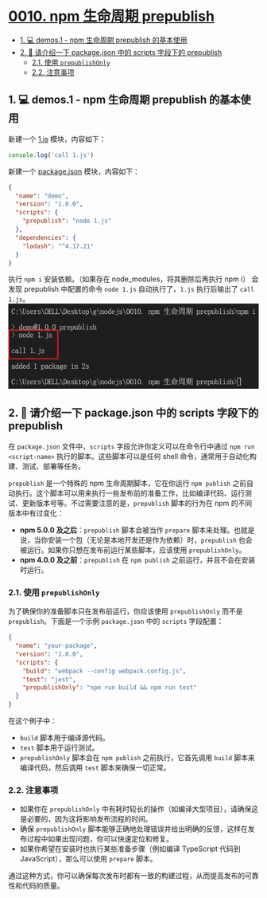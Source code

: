 # [0010. npm 生命周期 prepublish](https://github.com/Tdahuyou/nodejs/tree/main/0010.%20npm%20%E7%94%9F%E5%91%BD%E5%91%A8%E6%9C%9F%20prepublish)

<!-- region:toc -->
- [1. 💻 demos.1 - npm 生命周期 prepublish 的基本使用](#1--demos1---npm-生命周期-prepublish-的基本使用)
- [2. 🤖 请介绍一下 package.json 中的 scripts 字段下的 prepublish](#2--请介绍一下-packagejson-中的-scripts-字段下的-prepublish)
  - [2.1. 使用 `prepublishOnly`](#21-使用-prepublishonly)
  - [2.2. 注意事项](#22-注意事项)
<!-- endregion:toc -->

## 1. 💻 demos.1 - npm 生命周期 prepublish 的基本使用

新建一个 [1.js](./1.js) 模块，内容如下：
```js
console.log('call 1.js')
```
新建一个 [package.json](./package.json) 模块，内容如下：
```json
{
  "name": "demo",
  "version": "1.0.0",
  "scripts": {
    "prepublish": "node 1.js"
  },
  "dependencies": {
    "lodash": "^4.17.21"
  }
}
```
执行 `npm i` 安装依赖。（如果存在 node_modules，将其删除后再执行 npm i）
会发现 prepublish 中配置的命令 `node 1.js` 自动执行了，`1.js` 执行后输出了 `call 1.js`。
![](md-imgs/2024-09-20-15-19-24.png)

## 2. 🤖 请介绍一下 package.json 中的 scripts 字段下的 prepublish

在 `package.json` 文件中，`scripts` 字段允许你定义可以在命令行中通过 `npm run <script-name>` 执行的脚本。这些脚本可以是任何 shell 命令，通常用于自动化构建、测试、部署等任务。

`prepublish` 是一个特殊的 npm 生命周期脚本，它在你运行 `npm publish` 之前自动执行。这个脚本可以用来执行一些发布前的准备工作，比如编译代码、运行测试、更新版本号等。不过需要注意的是，`prepublish` 脚本的行为在 npm 的不同版本中有过变化：

- **npm 5.0.0 及之后**：`prepublish` 脚本会被当作 `prepare` 脚本来处理。也就是说，当你安装一个包（无论是本地开发还是作为依赖）时，`prepublish` 也会被运行。如果你只想在发布前运行某些脚本，应该使用 `prepublishOnly`。
- **npm 4.0.0 及之前**：`prepublish` 在 `npm publish` 之前运行，并且不会在安装时运行。

### 2.1. 使用 `prepublishOnly`

为了确保你的准备脚本只在发布前运行，你应该使用 `prepublishOnly` 而不是 `prepublish`。下面是一个示例 `package.json` 中的 `scripts` 字段配置：

```json
{
  "name": "your-package",
  "version": "1.0.0",
  "scripts": {
    "build": "webpack --config webpack.config.js",
    "test": "jest",
    "prepublishOnly": "npm run build && npm run test"
  }
}
```

在这个例子中：
- `build` 脚本用于编译源代码。
- `test` 脚本用于运行测试。
- `prepublishOnly` 脚本会在 `npm publish` 之前执行，它首先调用 `build` 脚本来编译代码，然后调用 `test` 脚本来确保一切正常。

### 2.2. 注意事项

- 如果你在 `prepublishOnly` 中有耗时较长的操作（如编译大型项目），请确保这是必要的，因为这将影响发布流程的时间。
- 确保 `prepublishOnly` 脚本能够正确地处理错误并给出明确的反馈，这样在发布过程中如果出现问题，你可以快速定位和修复。
- 如果你希望在安装时也执行某些准备步骤（例如编译 TypeScript 代码到 JavaScript），那么可以使用 `prepare` 脚本。

通过这种方式，你可以确保每次发布时都有一致的构建过程，从而提高发布的可靠性和代码的质量。




